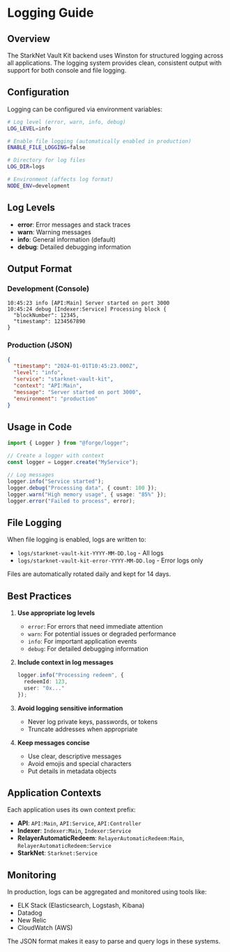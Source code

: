 # Logging Guide

## Overview

The StarkNet Vault Kit backend uses Winston for structured logging across all applications. The logging system provides clean, consistent output with support for both console and file logging.

## Configuration

Logging can be configured via environment variables:

```bash
# Log level (error, warn, info, debug)
LOG_LEVEL=info

# Enable file logging (automatically enabled in production)
ENABLE_FILE_LOGGING=false

# Directory for log files
LOG_DIR=logs

# Environment (affects log format)
NODE_ENV=development
```

## Log Levels

- **error**: Error messages and stack traces
- **warn**: Warning messages
- **info**: General information (default)
- **debug**: Detailed debugging information

## Output Format

### Development (Console)
```
10:45:23 info [API:Main] Server started on port 3000
10:45:24 debug [Indexer:Service] Processing block {
  "blockNumber": 12345,
  "timestamp": 1234567890
}
```

### Production (JSON)
```json
{
  "timestamp": "2024-01-01T10:45:23.000Z",
  "level": "info",
  "service": "starknet-vault-kit",
  "context": "API:Main",
  "message": "Server started on port 3000",
  "environment": "production"
}
```

## Usage in Code

```typescript
import { Logger } from "@forge/logger";

// Create a logger with context
const logger = Logger.create("MyService");

// Log messages
logger.info("Service started");
logger.debug("Processing data", { count: 100 });
logger.warn("High memory usage", { usage: "85%" });
logger.error("Failed to process", error);
```

## File Logging

When file logging is enabled, logs are written to:
- `logs/starknet-vault-kit-YYYY-MM-DD.log` - All logs
- `logs/starknet-vault-kit-error-YYYY-MM-DD.log` - Error logs only

Files are automatically rotated daily and kept for 14 days.

## Best Practices

1. **Use appropriate log levels**
   - `error`: For errors that need immediate attention
   - `warn`: For potential issues or degraded performance
   - `info`: For important application events
   - `debug`: For detailed debugging information

2. **Include context in log messages**
   ```typescript
   logger.info("Processing redeem", { 
     redeemId: 123, 
     user: "0x..." 
   });
   ```

3. **Avoid logging sensitive information**
   - Never log private keys, passwords, or tokens
   - Truncate addresses when appropriate

4. **Keep messages concise**
   - Use clear, descriptive messages
   - Avoid emojis and special characters
   - Put details in metadata objects

## Application Contexts

Each application uses its own context prefix:

- **API**: `API:Main`, `API:Service`, `API:Controller`
- **Indexer**: `Indexer:Main`, `Indexer:Service`
- **RelayerAutomaticRedeem**: `RelayerAutomaticRedeem:Main`, `RelayerAutomaticRedeem:Service`
- **StarkNet**: `Starknet:Service`

## Monitoring

In production, logs can be aggregated and monitored using tools like:
- ELK Stack (Elasticsearch, Logstash, Kibana)
- Datadog
- New Relic
- CloudWatch (AWS)

The JSON format makes it easy to parse and query logs in these systems.